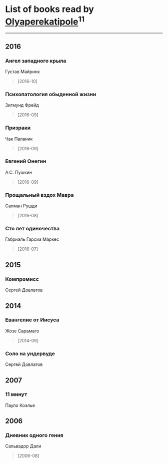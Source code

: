 # List of books read by [Olyaperekatipole](http://vk.com/id1236741)<sup>11</sup>
---

## 2016

### Ангел западного крыла
Густав Майринк
> [2016-10] 


### Психопатология обыденной жизни
Зигмунд Фрейд
> [2016-09] 


### Призраки
Чак Паланик
> [2016-09] 


### Евгений Онегин
А.С. Пушкин
> [2016-09] 


### Прощальный вздох Мавра
Салман Рушди
> [2016-08] 


### Сто лет одиночества
Габриэль Гарсиа Маркес
> [2016-07] 



## 2015

### Компромисс
Сергей Довлатов



## 2014

### Евангелие от Иисуса
Жозе Сарамаго
> [2014-09] 


### Соло на ундервуде
Сергей Довлатов



## 2007

### 11 минут
Пауло Коэлье



## 2006

### Дневник одного гения
Сальвадор Дали
> [2006-08] 



